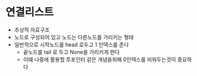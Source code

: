 # 연결리스트
- 추상적 자료구조
- 노드로 구성되어 있고 노드는 다른노드를 가리키는 형태
- 일반적으로 시작노드를 head 로두고 1 인덱스를 준다
  - 끝노드를 tail 로 두고 None을 가리키게 한다
  - 이떄 나중에 활용할 투포인터 같은 개념을위해 0인덱스를 비워두는것이 중요하다

